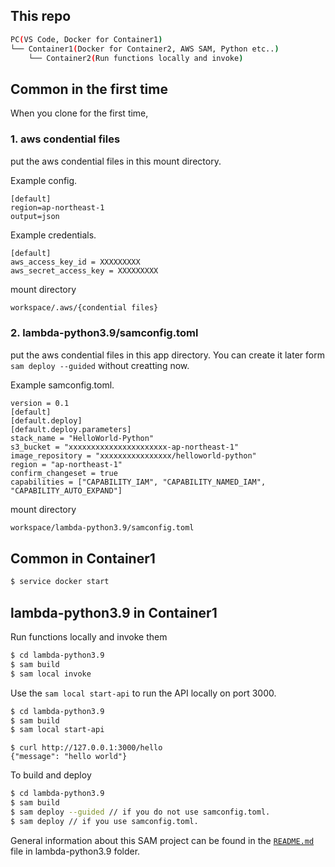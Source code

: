 ## This repo
```bash
PC(VS Code, Docker for Container1)
└── Container1(Docker for Container2, AWS SAM, Python etc..)
    └── Container2(Run functions locally and invoke)
```

## Common in the first time
When you clone for the first time,

### 1. aws condential files
put the aws condential files in this mount directory.

Example config.
```
[default]
region=ap-northeast-1
output=json
```
Example credentials.
```
[default]
aws_access_key_id = XXXXXXXXX
aws_secret_access_key = XXXXXXXXX
```
mount directory
```bash
workspace/.aws/{condential files}
```
### 2. lambda-python3.9/samconfig.toml
put the aws condential files in this app directory.
You can create it later form `sam deploy --guided` without creatting now.

Example samconfig.toml.
```
version = 0.1
[default]
[default.deploy]
[default.deploy.parameters]
stack_name = "HelloWorld-Python"
s3_bucket = "xxxxxxxxxxxxxxxxxxxxxx-ap-northeast-1"
image_repository = "xxxxxxxxxxxxxxxx/helloworld-python"
region = "ap-northeast-1"
confirm_changeset = true
capabilities = ["CAPABILITY_IAM", "CAPABILITY_NAMED_IAM", "CAPABILITY_AUTO_EXPAND"]
```
mount directory
```bash
workspace/lambda-python3.9/samconfig.toml
```

## Common in Container1
```bash
$ service docker start
```

## lambda-python3.9 in Container1
Run functions locally and invoke them
```bash
$ cd lambda-python3.9
$ sam build
$ sam local invoke
```

Use the `sam local start-api` to run the API locally on port 3000.
```bash
$ cd lambda-python3.9
$ sam build
$ sam local start-api
```
```
$ curl http://127.0.0.1:3000/hello
{"message": "hello world"}
```
To build and deploy
```bash
$ cd lambda-python3.9
$ sam build
$ sam deploy --guided // if you do not use samconfig.toml.
$ sam deploy // if you use samconfig.toml.
```
General information about this SAM project can be found in the [`README.md`](./lambda-python3.9/README.md) file in lambda-python3.9 folder.